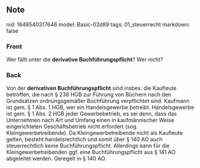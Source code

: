 ## Note
nid: 1648540317646
model: Basic-02d89
tags: 01_steuerrecht
markdown: false

### Front
Wer fällt unter die <b>derivative Buchführungspflicht</b>? Wer nicht?

### Back
Von der <b>derivativen Buchführungspflicht</b> sind insbes. die
Kaufleute betroffen, die nach § 238 HGB zur Führung von Büchern
nach den Grundsätzen ordnungsgemäßer Buchführung verpflichtet sind.
Kaufmann ist gem. § 1 Abs. 1 HGB, wer ein Handelsgewerbe betreibt.
Handelsgewerbe ist gem. § 1 Abs. 2 HGB jeder Gewerbebetrieb, es sei
denn, dass das Unternehmen nach Art und Umfang einen in
kaufmännischer Weise eingerichteten Geschäftsbetrieb nicht
erfordert (sog. Kleingewerbetreibende). Da Kleingewerbetreibende
nicht als Kaufleute gelten, besteht handelsrechtlich und somit über
§ 140 AO auch steuerrechtlich keine Buchführungspflicht. Allerdings
kann für die Kleingewerbetreibenden ggf. eine Buchführungspflicht
aus § 141 AO abgeleitet werden. Geregelt in § 140 AO.
